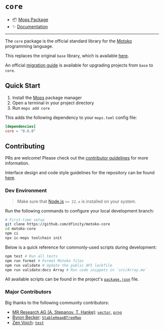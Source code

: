 # `core`

* 📦 [Mops Package](https://mops.one/core)
* ✨ [Documentation](https://internetcomputer.org/docs/motoko/core)

---

The `core` package is the official standard library for the [Motoko](https://github.com/dfinity/motoko) programming language. 

This replaces the original `base` library, which is available [here](https://github.com/dfinity/motoko-base). 

An official [migration guide](https://internetcomputer.org/docs/motoko/base-core-migration) is available for upgrading projects from `base` to `core`.

## Quick Start

1. Install the [Mops](https://docs.mops.one/quick-start) package manager
2. Open a terminal in your project directory
3. Run `mops add core`

This adds the following dependency to your `mops.toml` config file:

```toml
[dependencies]
core = "0.6.0"
```

## Contributing

PRs are welcome! Please check out the [contributor guidelines](https://github.com/dfinity/motoko-core/blob/main/.github/CONTRIBUTING.md) for more information.

Interface design and code style guidelines for the repository can be found [here](https://github.com/dfinity/motoko-core/blob/main/Styleguide.md).

### Dev Environment

> Make sure that [Node.js](https://nodejs.org/en/) `>= 22.x` is installed on your system.

Run the following commands to configure your local development branch:

```sh
# First-time setup
git clone https://github.com/dfinity/motoko-core
cd motoko-core
npm ci
npx ic-mops toolchain init
```

Below is a quick reference for commonly-used scripts during development:

```sh
npm test # Run all tests
npm run format # Format Motoko files
npm run validate # Update the public API lockfile
npm run validate:docs Array # Run code snippets in `src/Array.mo`
```

All available scripts can be found in the project's [`package.json`](https://github.com/dfinity/motoko-core/blob/main/package.json) file.

### Major Contributors

Big thanks to the following community contributors:

* [MR Research AG (A. Stepanov, T. Hanke)](https://github.com/research-ag): [`vector`](https://github.com/research-ag/vector), [`prng`](https://github.com/research-ag/prng)
* [Byron Becker](https://github.com/ByronBecker): [`StableHeapBTreeMap`](https://github.com/canscale/StableHeapBTreeMap)
* [Zen Voich](https://github.com/ZenVoich): [`test`](https://github.com/ZenVoich/test)
